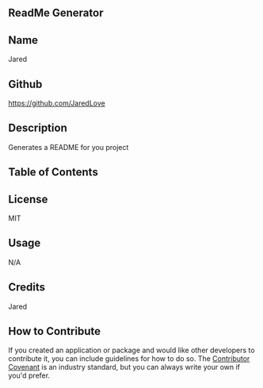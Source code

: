  ## ReadMe Generator

## Name

Jared

## Github

https://github.com/JaredLove

## Description

Generates a README for you project


## Table of Contents
 

## License

MIT

## Usage

N/A

## Credits

Jared




## How to Contribute
If you created an application or package and would like other developers to contribute it, you can include guidelines for how to do so. The [Contributor Covenant](https://www.contributor-covenant.org/) is an industry standard, but you can always write your own if you'd prefer.
